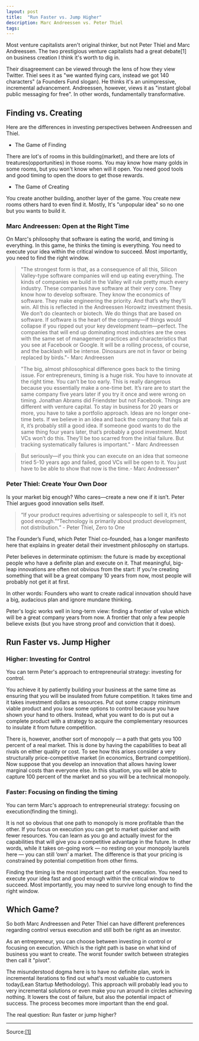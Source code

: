 ```yaml
---
layout: post
title:  "Run Faster vs. Jump Higher"
description: Marc Andreessen vs. Peter Thiel
tags: 
---
```


Most venture capitalists aren't original thinker, but not Peter Thiel and Marc Andreessen. The two prestigious venture capitalists had a great debate[1] on business creation I think it's worth to dig in. 

Their disagreement can be viewed through the lens of how they view Twitter. Thiel sees it as "we wanted flying cars, instead we got 140 characters" (a Founders Fund slogan). He thinks it's an unimpressive, incremental advancement. Andreessen, however, views it as "instant global public messaging for free". In other words, fundamentally transformative.

## Finding vs. Creating

Here are the differences in investing perspectives between Andreessen and Thiel.

- The Game of Finding 

There are lot's of rooms in this building(market), and there are lots of treatures(opportunities) in those rooms. You may know how many golds in some rooms, but you won't know when will it open. You need good tools and good timing to open the doors to get those rewards. 

- The Game of Creating

You create another building, another layer of the game. You create new rooms others hard to even find it. Mostly, It's "unpopular idea" so no one but you wants to build it.


### Marc Andreessen: Open at the Right Time

On Marc's philosophy that software is eating the world, and timing is everything. In this game, he thinks the timing is everything. You need to execute your idea within the critical window to succeed. Most importantly, you need to find the right window.

> "The strongest form is that, as a consequence of all this, Silicon Valley-type software companies will end up eating everything. The kinds of companies we build in the Valley will rule pretty much every industry. These companies have software at their very core. They know how to develop software. They know the economics of software. They make engineering the priority. And that’s why they’ll win. All this is reflected in the Andreessen Horowitz investment thesis. We don’t do cleantech or biotech. We do things that are based on software. If software is the heart of the company—if things would collapse if you ripped out your key development team—perfect. The companies that will end up dominating most industries are the ones with the same set of management practices and characteristics that you see at Facebook or Google. It will be a rolling process, of course, and the backlash will be intense. Dinosaurs are not in favor or being replaced by birds."- Marc Andreessen

> "The big, almost philosophical difference goes back to the timing issue. For entrepreneurs, timing is a huge risk. You have to innovate at the right time. You can’t be too early. This is really dangerous because you essentially make a one-time bet. It’s rare are to start the same company five years later if you try it once and were wrong on timing. Jonathan Abrams did Friendster but not Facebook. Things are different with venture capital. To stay in business for 20 years or more, you have to take a portfolio approach. Ideas are no longer one-time bets. If we believe in an idea and back the company that fails at it, it’s probably still a good idea. If someone good wants to do the same thing four years later, that’s probably a good investment. Most VCs won’t do this. They’ll be too scarred from the initial failure. But tracking systematically failures is important." - Marc Andreessen

> But seriously—if you think you can execute on an idea that someone tried 5-10 years ago and failed, good VCs will be open to it. You just have to be able to show that now is the time.- Marc Andreessen*


### Peter Thiel: Create Your Own Door

Is your market big enough? Who cares—create a new one if it isn’t. Peter Thiel argues good innovation sells itself.

> “If your product requires advertising or salespeople to sell it, it’s not good enough.”“Technology is primarily about product development, not distribution.” - Peter Thiel, Zero to One

The Founder’s Fund, which Peter Thiel co-founded, has a longer manifesto here that explains in greater detail their investment philosophy on startups.

Peter believes in determinate optimism: the future is made by exceptional people who have a definite plan and execute on it. That meaningful, big-leap innovations are often not obvious from the start: If you're creating something that will be a great company 10 years from now, most people will probably not get it at first. 

In other words: Founders who want to create radical innovation should have a big, audacious plan and ignore mundane thinking.

Peter's logic works well in long-term view: finding a frontier of value which will be a great company years from now. A frontier that only a few people believe exists (but you have strong proof and conviction that it does). 


## Run Faster vs. Jump Higher

### Higher: Investing for Control

You can term Peter's approach to entrepreneurial strategy: investing for control.

You achieve it by patiently building your business at the same time as ensuring that you will be insulated from future competition. It takes time and it takes investment dollars as resources. Put out some crappy minimum viable product and you lose some options to control because you have shown your hand to others. Instead, what you want to do is put out a complete product with a strategy to acquire the complementary resources to insulate it from future competition. 


There is, however, another sort of monopoly — a path that gets you 100 percent of a real market. This is done by having the capabilities to beat all rivals on either quality or cost. To see how this arises consider a very structurally price-competitive market (in economics, Bertrand competition). Now suppose that you develop an innovation that allows having lower marginal costs than everyone else. In this situation, you will be able to capture 100 percent of the market and so you will be a technical monopoly. 

### Faster: Focusing on finding the timing

You can term Marc's approach to entrepreneurial strategy: focusing on execution(finding the timing). 

It is not so obvious that one path to monopoly is more profitable than the other. If you focus on execution you can get to market quicker and with fewer resources. You can learn as you go and actually invest for the capabilities that will give you a competitive advantage in the future. In other words, while it takes on-going work — no resting on your monopoly laurels here — you can still ‘own’ a market. The difference is that your pricing is constrained by potential competition from other firms. 

Finding the timing is the most important part of the execution. You need to execute your idea fast and good enough within the critical window to succeed. Most importantly, you may need to survive long enough to find the right window.

## Which Game?

So both Marc Andreessen and Peter Thiel can have different preferences regarding control versus execution and still both be right as an investor. 

As an entrepreneur, you can choose between investing in control or focusing on execution. Which is the right path is base on what kind of business you want to create. The worst founder switch between strategies then call it "pivot".

The misunderstood dogma here is to have no definite plan, work in incremental iterations to find out what's most valuable to customers today(Lean Startup Methodology). This approach will probably lead you to very incremental solutions or even make you run around in circles achieving nothing. It lowers the cost of failure, but also the potential impact of success. The process becomes more important than the end goal. 

The real question: Run faster or jump higher?

---

Source:[[1]](https://www.youtube.com/watch?v=PUhtHojSphk)